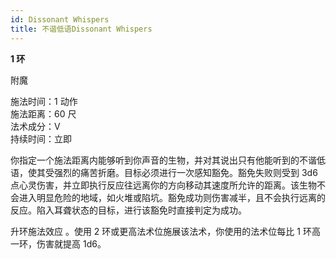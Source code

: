 ```yaml
---
id: Dissonant Whispers
title: 不谐低语Dissonant Whispers
---
```


**1 环**

附魔

施法时间：1 动作  
施法距离：60 尺  
法术成分：V  
持续时间：立即

你指定一个施法距离内能够听到你声音的生物，并对其说出只有他能听到的不谐低语，使其受强烈的痛苦折磨。目标必须进行一次感知豁免。豁免失败则受到 3d6 点心灵伤害，并立即执行反应往远离你的方向移动其速度所允许的距离。该生物不会进入明显危险的地域，如火堆或陷坑。豁免成功则伤害减半，且不会执行远离的反应。陷入耳聋状态的目标，进行该豁免时直接判定为成功。

升环施法效应
。使用 2 环或更高法术位施展该法术，你使用的法术位每比 1 环高一环，伤害就提高 1d6。
